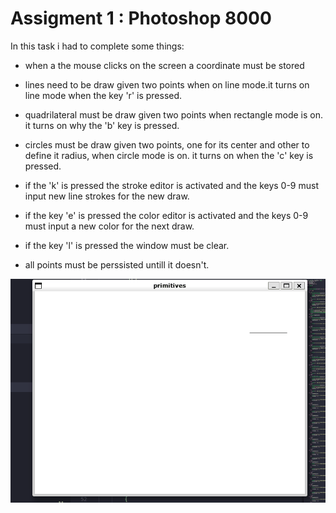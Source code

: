 # Assigment 1 : Photoshop 8000

In this task i had to complete some things:

- when a the mouse clicks on the screen a coordinate must be stored

- lines need to be draw given two points when on line mode.it turns on line mode when the key 'r' is pressed.

- quadrilateral must be draw given two points when rectangle mode is on. it turns on why the 'b' key is pressed.

- circles must be draw given two points, one for its center and other to define it radius, when circle mode is on. it turns on when the 'c' key is pressed.

- if the 'k' is pressed the stroke editor is activated and the keys 0-9 must input new line strokes for the new draw.

- if the key 'e' is pressed the color editor is activated and the keys 0-9 must input a new color for the next draw.

- if the key 'l' is pressed the window must be clear.

- all points must be perssisted untill it doesn't.

![alt text][assigment]

[assigment]: ../../md/assigmnet1.gif
